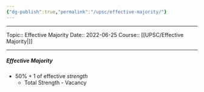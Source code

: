 ```yaml
---
{"dg-publish":true,"permalink":"/upsc/effective-majority/"}
---
```


----
Topic:: Effective Majority
Date:: 2022-06-25
Course:: [[UPSC/Effective Majority\|]] 

----
##### Effective Majority 
- $50\%+1$ of effective _strength_
	- Total Strength - Vacancy 



